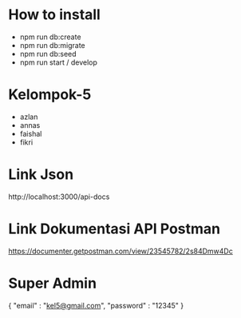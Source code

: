 # How to install
- npm run db:create
- npm run db:migrate
- npm run db:seed
- npm run start / develop

# Kelompok-5
- azlan
- annas
- faishal
- fikri

# Link Json
http://localhost:3000/api-docs

# Link Dokumentasi API Postman
https://documenter.getpostman.com/view/23545782/2s84Dmw4Dc

# Super Admin
{
"email" : "kel5@gmail.com",
"password" : "12345"
}
